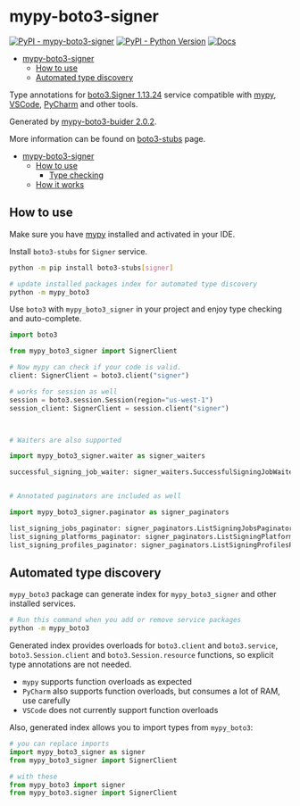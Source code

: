 # mypy-boto3-signer

[![PyPI - mypy-boto3-signer](https://img.shields.io/pypi/v/mypy-boto3-signer.svg?color=blue)](https://pypi.org/project/mypy-boto3-signer)
[![PyPI - Python Version](https://img.shields.io/pypi/pyversions/mypy-boto3-signer.svg?color=blue)](https://pypi.org/project/mypy-boto3-signer)
[![Docs](https://img.shields.io/readthedocs/mypy-boto3-builder.svg?color=blue)](https://mypy-boto3-builder.readthedocs.io/)

- [mypy-boto3-signer](#mypy-boto3-signer)
  - [How to use](#how-to-use)
  - [Automated type discovery](#automated-type-discovery)


Type annotations for
[boto3.Signer 1.13.24](https://boto3.amazonaws.com/v1/documentation/api/1.13.24/reference/services/signer.html#Signer) service
compatible with [mypy](https://github.com/python/mypy), [VSCode](https://code.visualstudio.com/),
[PyCharm](https://www.jetbrains.com/pycharm/) and other tools.

Generated by [mypy-boto3-buider 2.0.2](https://github.com/vemel/mypy_boto3_builder).

More information can be found on [boto3-stubs](https://pypi.org/project/boto3-stubs/) page.

- [mypy-boto3-signer](#mypy-boto3-signer)
  - [How to use](#how-to-use)
    - [Type checking](#type-checking)
  - [How it works](#how-it-works)

## How to use

Make sure you have [mypy](https://github.com/python/mypy) installed and activated in your IDE.

Install `boto3-stubs` for `Signer` service.

```bash
python -m pip install boto3-stubs[signer]

# update installed packages index for automated type discovery
python -m mypy_boto3
```

Use `boto3` with `mypy_boto3_signer` in your project and enjoy type checking and auto-complete.

```python
import boto3

from mypy_boto3_signer import SignerClient

# Now mypy can check if your code is valid.
client: SignerClient = boto3.client("signer")

# works for session as well
session = boto3.session.Session(region="us-west-1")
session_client: SignerClient = session.client("signer")



# Waiters are also supported

import mypy_boto3_signer.waiter as signer_waiters

successful_signing_job_waiter: signer_waiters.SuccessfulSigningJobWaiter = client.get_waiter("successful_signing_job")


# Annotated paginators are included as well

import mypy_boto3_signer.paginator as signer_paginators

list_signing_jobs_paginator: signer_paginators.ListSigningJobsPaginator = client.get_paginator("list_signing_jobs")
list_signing_platforms_paginator: signer_paginators.ListSigningPlatformsPaginator = client.get_paginator("list_signing_platforms")
list_signing_profiles_paginator: signer_paginators.ListSigningProfilesPaginator = client.get_paginator("list_signing_profiles")
```

## Automated type discovery

`mypy_boto3` package can generate index for `mypy_boto3_signer` and other installed services.

```bash
# Run this command when you add or remove service packages
python -m mypy_boto3
```

Generated index provides overloads for `boto3.client` and `boto3.service`,
`boto3.Session.client` and `boto3.Session.resource` functions,
so explicit type annotations are not needed.

- `mypy` supports function overloads as expected
- `PyCharm` also supports function overloads, but consumes a lot of RAM, use carefully
- `VSCode` does not currently support function overloads

Also, generated index allows you to import types from `mypy_boto3`:

```python
# you can replace imports
import mypy_boto3_signer as signer
from mypy_boto3_signer import SignerClient

# with these
from mypy_boto3 import signer
from mypy_boto3.signer import SignerClient
```